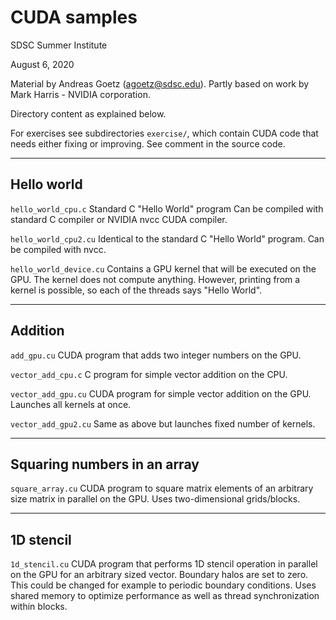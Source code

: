 # CUDA samples

SDSC Summer Institute

August 6, 2020

Material by Andreas Goetz (agoetz@sdsc.edu).
Partly based on work by Mark Harris - NVIDIA corporation.

Directory content as explained below. 

For exercises see subdirectories `exercise/`, which contain CUDA
code that needs either fixing or improving. See comment in the
source code.

---
## Hello world

`hello_world_cpu.c`
Standard C "Hello World" program
Can be compiled with standard C compiler or NVIDIA nvcc CUDA compiler.

`hello_world_cpu2.cu`
Identical to the standard C "Hello World" program.
Can be compiled with nvcc.

`hello_world_device.cu`
Contains a GPU kernel that will be executed on the GPU.
The kernel does not compute anything. However, printing from a kernel
is possible, so each of the threads says "Hello World".

---
## Addition

`add_gpu.cu`
CUDA program that adds two integer numbers on the GPU.

`vector_add_cpu.c`
C program for simple vector addition on the CPU.

`vector_add_gpu.cu`
CUDA program for simple vector addition on the GPU.
Launches all kernels at once.

`vector_add_gpu2.cu`
Same as above but launches fixed number of kernels.

---
## Squaring numbers in an array

`square_array.cu`
CUDA program to square matrix elements of an arbitrary size matrix 
in parallel on the GPU. Uses two-dimensional grids/blocks.

---
## 1D stencil

`1d_stencil.cu`
CUDA program that performs 1D stencil operation in parallel on the GPU
for an arbitrary sized vector. Boundary halos are set to zero. This could be
changed for example to periodic boundary conditions.
Uses shared memory to optimize performance as well as thread synchronization
within blocks.
